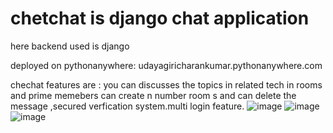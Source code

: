 # chetchat is django chat application
here backend used is django 

deployed on pythonanywhere: udayagiricharankumar.pythonanywhere.com


chechat features are :
you can discusses the topics in related tech in  rooms and prime memebers can create  n number room s and can  delete the message ,secured verfication system.multi login feature.
![image](https://user-images.githubusercontent.com/67089878/165527121-4ffbf90f-a563-4c90-9290-726d50b06fa1.png)
![image](https://user-images.githubusercontent.com/67089878/165527428-aa639077-473d-4c44-be2d-18efcbcf0a8d.png)
![image](https://user-images.githubusercontent.com/67089878/165527560-ce0c2e9e-54a5-4133-ada4-21c5447bba46.png)








